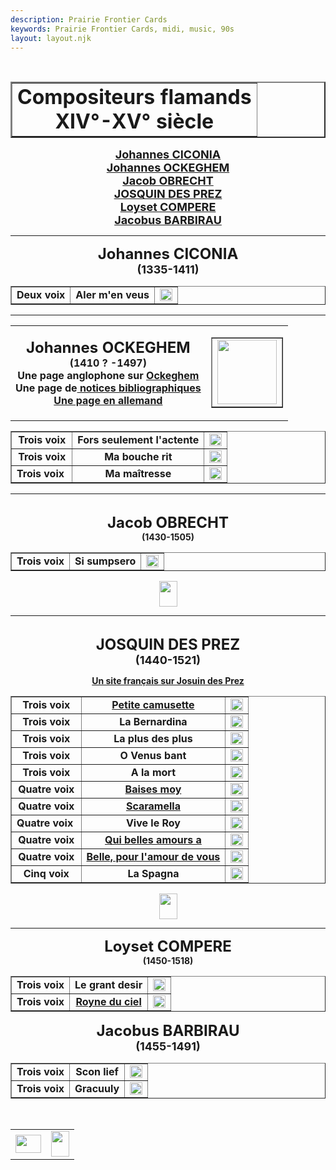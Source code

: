 ```yaml
---
description: Prairie Frontier Cards
keywords: Prairie Frontier Cards, midi, music, 90s
layout: layout.njk
---
```

<body background="/web/20040903213903im_/http://perso.club-internet.fr/brassy/PartMed/Flandres/cn.jpg">
<a name="ht"></a>  
<center><table background="/web/20040903213903im_/http://perso.club-internet.fr/brassy/PartMed/Flandres/Wb02199_.gif" border="2">
<tr>
<td>
<center><b><font size="+3">Compositeurs flamands</font></b>
<br/><b><font size="+3">XIV°-XV° siècle</font></b></center>
</td>
</tr>
</table></center>
<center>
<p><b><font size="+1"><a href="#CICONIA">Johannes CICONIA</a></font></b> <br/>
<b><font size="+1"><a href="#OCKEGHEM">Johannes OCKEGHEM</a></font></b> <br/>
<b><font size="+1"><a href="#OBRECHT">Jacob OBRECHT</a></font></b> <br/>
<b><font size="+1"><a href="#JOSQUIN">JOSQUIN DES PREZ</a></font></b> <br/>
<b><font size="+1"><a href="#Loyset">Loyset COMPERE</a></font></b> <br/>
<b><font size="+1"><a href="#BARBIRAU">Jacobus BARBIRAU</a></font></b>
<p>
<hr/><b><font size="+2">Johannes <a name="CICONIA"></a>CICONIA</font></b>
<br/><b><font size="+1">(1335-1411)</font></b></p></p></center>
<center><table border="">
<tr>
<td>
<center><b>Deux voix</b></center>
</td>
<td>
<center><b>Aler m'en veus</b></center>
</td>
<td><a href="/assets/perso/midi/cico1.MID"><img align="BOTTOM" border="0" height="20" src="/assets/perso/images/musique.gif" width="20"/></a></td>
</tr>
</table></center>
<center>
<p>
<hr/></p></center>
<center><table>
<tr>
<td>
<center><b><font size="+2">Johannes <a name="OCKEGHEM"></a>OCKEGHEM</font></b>
<br/><b>(1410 ? -1497)</b>
<br/><b>Une page anglophone sur <a href="https://web.archive.org/web/20040903213903/http://www.classical.net/music/comp.lst/ockeghem.html">Ockeghem</a></b>
<br/><b>Une page de<a href="https://web.archive.org/web/20040903213903/http://library.ferris.edu/scott/ockeghem.html">
notices bibliographiques</a></b>
<br/><b><a href="https://web.archive.org/web/20040903213903/http://www.klassik.com/en/magazine/people/ockeghem/">Une
page en allemand</a></b></center>
</td>
<td>
<center><table border="">
<tr>
<td><img align="BOTTOM" height="103" src="/assets/perso/images/ockeghem.jpg" width="95"/></td>
</tr>
</table></center>
</td>
</tr>
</table></center>
<center><table border="">
<tr>
<td>
<center><b>Trois voix</b></center>
</td>
<td>
<center><b>Fors seulement l'actente</b></center>
</td>
<td><a href="/assets/perso/midi/ockeg1.MID"><img align="BOTTOM" border="0" height="20" src="/web/20040903213903im_/http://perso.club-internet.fr/brassy/PartMed/Flandres/musique.gif" width="20"/></a></td>
</tr>
<tr>
<td>
<center><b>Trois voix</b></center>
</td>
<td>
<center><b>Ma bouche rit</b></center>
</td>
<td><a href="/assets/perso/midi/ockeg2.MID"><img align="BOTTOM" border="0" height="20" src="/web/20040903213903im_/http://perso.club-internet.fr/brassy/PartMed/Flandres/musique.gif" width="20"/></a></td>
</tr>
<tr>
<td>
<center><b>Trois voix </b></center>
</td>
<td>
<center><b>Ma maîtresse</b></center>
</td>
<td><a href="/assets/perso/midi/ockeg3.MID"><img align="BOTTOM" border="0" height="20" src="/web/20040903213903im_/http://perso.club-internet.fr/brassy/PartMed/Flandres/musique.gif" width="20"/></a></td>
</tr>
</table></center>
<center>
<p>
<hr/>
<br/><b><font size="+2">Jacob <a name="OBRECHT"></a>OBRECHT</font></b>
<br/><b>(1430-1505)</b></p></center>
<center><table border="">
<tr>
<td>
<center><b>Trois voix</b></center>
</td>
<td>
<center><b>Si sumpsero</b></center>
</td>
<td><a href="/assets/perso/midi/obrech1.MID"><img align="BOTTOM" border="0" height="20" src="/web/20040903213903im_/http://perso.club-internet.fr/brassy/PartMed/Flandres/musique.gif" width="20"/></a></td>
</tr>
</table>
<p><a href="musflam.html#ht"><img border="0" height="41" src="/assets/perso/images/flechhaut.gif" width="29"/></a></p>
</center>
<center>
<p>
<hr/>
<br/><a name="JOSQUIN"></a><b><font size="+2">JOSQUIN DES PREZ</font></b>
<br/><b><font size="+1">(1440-1521)</font></b>
</p></center><p><center><b><a href="https://web.archive.org/web/20040903213903/http://perso.wanadoo.fr/josquin.desprez/index2.htm">Un site
français sur Josuin des Prez</a></b></center>
<center><table border="">
<tr>
<td>
<center><b>Trois voix</b></center>
</td>
<td>
<center><b><a href="Josquin.html">Petite camusette</a></b></center>
</td>
<td><a href="/assets/perso/midi/josquin1.MID"><img align="BOTTOM" border="0" height="20" src="/web/20040903213903im_/http://perso.club-internet.fr/brassy/PartMed/Flandres/musique.gif" width="20"/></a></td>
</tr>
<tr>
<td>
<center><b>Trois voix</b></center>
</td>
<td>
<center><b>La Bernardina</b></center>
</td>
<td><a href="/assets/perso/midi/josquin4.MID"><img align="BOTTOM" border="0" height="20" src="/web/20040903213903im_/http://perso.club-internet.fr/brassy/PartMed/Flandres/musique.gif" width="20"/></a></td>
</tr>
<tr>
<td>
<center><b>Trois voix</b></center>
</td>
<td>
<center><b>La plus des plus</b></center>
</td>
<td><a href="/assets/perso/midi/josquin5.MID"><img align="BOTTOM" border="0" height="20" src="/web/20040903213903im_/http://perso.club-internet.fr/brassy/PartMed/Flandres/musique.gif" width="20"/></a></td>
</tr>
<tr>
<td>
<center><b>Trois voix</b></center>
</td>
<td>
<center><b>O Venus bant</b></center>
</td>
<td><a href="/assets/perso/midi/josquin6.MID"><img align="BOTTOM" border="0" height="20" src="/web/20040903213903im_/http://perso.club-internet.fr/brassy/PartMed/Flandres/musique.gif" width="20"/></a></td>
</tr>
<tr>
<td>
<center><b>Trois voix</b></center>
</td>
<td>
<center><b>A la mort</b></center>
</td>
<td><a href="/assets/perso/midi/josquin7.MID"><img align="BOTTOM" border="0" height="20" src="/web/20040903213903im_/http://perso.club-internet.fr/brassy/PartMed/Flandres/musique.gif" width="20"/></a></td>
</tr>
<tr>
<td>
<center><b>Quatre voix</b></center>
</td>
<td>
<center><b><a href="/web/20040903213903/http://perso.club-internet.fr/brassy/PartMed/Bayeux/BAY102.html">Baises moy</a></b></center>
</td>
<td><a href="/assets/perso/midi/josquin3.MID"><img align="BOTTOM" border="0" height="20" src="/web/20040903213903im_/http://perso.club-internet.fr/brassy/PartMed/Flandres/musique.gif" width="20"/></a></td>
</tr>
<tr>
<td>
<center><b>Quatre voix</b></center>
</td>
<td>
<center><b><a href="Josquin.html#SCARAMELLA">Scaramella</a></b></center>
</td>
<td><a href="/assets/perso/midi/josquin8.MID"><img align="BOTTOM" border="0" height="20" src="/web/20040903213903im_/http://perso.club-internet.fr/brassy/PartMed/Flandres/musique.gif" width="20"/></a></td>
</tr>
<tr>
<td>
<center><b>Quatre voix </b></center>
</td>
<td>
<center><b>Vive le Roy</b></center>
</td>
<td><a href="/assets/perso/midi/josquin2.MID"><img align="BOTTOM" border="0" height="20" src="/web/20040903213903im_/http://perso.club-internet.fr/brassy/PartMed/Flandres/musique.gif" width="20"/></a></td>
</tr>
<tr>
<td>
<center><b>Quatre voix</b></center>
</td>
<td>
<center><b><a href="Josquin.html#Qui belles amours">Qui belles amours a</a></b></center>
</td>
<td><a href="/assets/perso/midi/josquin9.MID"><img align="BOTTOM" border="0" height="20" src="/web/20040903213903im_/http://perso.club-internet.fr/brassy/PartMed/Flandres/musique.gif" width="20"/></a></td>
</tr>
<tr>
<td>
<center><b>Quatre voix</b></center>
</td>
<td>
<center><b><a href="Josquin.html#Belle, pour l'amour de">Belle, pour l'amour
de vous</a></b></center>
</td>
<td><a href="/assets/perso/midi/josquin10.MID"><img align="BOTTOM" border="0" height="20" src="/web/20040903213903im_/http://perso.club-internet.fr/brassy/PartMed/Flandres/musique.gif" width="20"/></a></td>
</tr>
<tr>
<td>
<center><b>Cinq voix</b></center>
</td>
<td>
<center><b>La Spagna</b></center>
</td>
<td><a href="/assets/perso/midi/spagna.MID"><img align="BOTTOM" border="0" height="20" src="/web/20040903213903im_/http://perso.club-internet.fr/brassy/PartMed/Flandres/musique.gif" width="20"/></a></td>
</tr>
</table>
<p><a href="musflam.html#ht"><img border="0" height="41" src="/web/20040903213903im_/http://perso.club-internet.fr/brassy/PartMed/flechhaut.gif" width="29"/></a></p>
</center>
<p>
<hr/>
<center><a name="Loyset"></a><b><font size="+2">Loyset COMPERE</font></b>
<br/><b>(1450-1518)</b></center>
<center><table border="">
<tr>
<td>
<center><b>Trois voix</b></center>
</td>
<td>
<center><b>Le grant desir</b></center>
</td>
<td><a href="/assets/perso/midi/compere.MID"><img align="BOTTOM" border="0" height="20" src="/web/20040903213903im_/http://perso.club-internet.fr/brassy/PartMed/Flandres/musique.gif" width="20"/></a></td>
</tr>
<tr>
<td>
<center><b>Trois voix</b></center>
</td>
<td>
<center><b><a href="divers.html">Royne du ciel</a></b></center>
</td>
<td><a href="/assets/perso/midi/compere2.MID"><img align="BOTTOM" border="0" height="20" src="/web/20040903213903im_/http://perso.club-internet.fr/brassy/PartMed/Flandres/musique.gif" width="20"/></a></td>
</tr>
</table></center>
<p>
<center><b><font size="+2">Jacobus <a name="BARBIRAU"></a>BARBIRAU</font></b>
<br/><b><font size="+1">(1455-1491)</font></b></center>
<center><table border="">
<tr>
<td>
<center><b>Trois voix</b></center>
</td>
<td>
<center><b>Scon lief</b></center>
</td>
<td>
<center>
<a href="/assets/perso/midi/barbi1.MID"><img align="BOTTOM" border="0" height="20" src="/web/20040903213903im_/http://perso.club-internet.fr/brassy/PartMed/Flandres/musique.gif" width="20"/></a>
</center>
</td>
</tr>
<tr>
<td>
<center><b>Trois voix</b></center>
</td>
<td>
<center><b>Gracuuly</b></center>
</td>
<td><a href="/assets/perso/midi/barbi2.MID"><img align="BOTTOM" border="0" height="20" src="/web/20040903213903im_/http://perso.club-internet.fr/brassy/PartMed/Flandres/musique.gif" width="20"/></a></td>
</tr>
</table></center>
<p>
<p> </p><center>
</center>
<div align="center">
<table border="0" width="25%">
<tr>
<td><a href="/web/20040903213903/http://perso.club-internet.fr/brassy/PartMed/Partmed.html"><img border="0" height="29" src="/assets/perso/images/flechret.gif" width="41"/></a></td>
<td><a href="musflam.html#ht"><img border="0" height="41" src="/web/20040903213903im_/http://perso.club-internet.fr/brassy/PartMed/flechhaut.gif" width="29"/></a></td>
</tr>
</table>
</div>
<div align="center"><br/>
    </div>
</p></p></p></p></body>